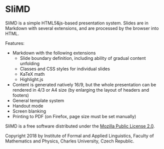 # SliMD

SliMD is a simple HTML5&js-based presentation system. Slides are in Markdown
with several extensions, and are processed by the browser into HTML.

Features:
- Markdown with the following extensions
  - Slide boundary definition, including ability of gradual content unfolding
  - Classes and CSS styles for individual slides
  - KaTeX math
  - Highlight.js
- Content is generated natively 16/9, but the whole presentation can be rendered
  in 4/3 or A4 size (by enlarging the layout of headers and footers)
- General template system
- Handout mode
- Screen blanking
- Printing to PDF (on Firefox, page size must be set manually)

SliMD is a free software distributed under the
[Mozilla Public License 2.0](http://www.mozilla.org/MPL/2.0/).

Copyright 2018 by Institute of Formal and Applied Linguistics, Faculty of
Mathematics and Physics, Charles University, Czech Republic.

